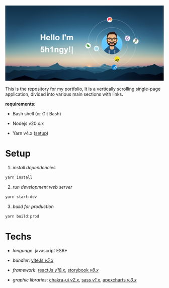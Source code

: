 ![](./docs/preview.png)

This is the repository for my portfolio, It is a vertically scrolling single-page application, divided into various main sections with links.

**requirements**:

- Bash shell (or Git Bash)

- Nodejs v20.x.x

- Yarn v4.x ([setup](https://yarnpkg.com/getting-started/install))

# Setup

1. *install dependencies*

```bash
yarn install
```

2. *run development web server*

```bash
yarn start:dev
```

3. *build for production*

```bash
yarn build:prod
```

# Techs

- *language*: javascript ES6+

- *bundler*: [viteJs *v5.x*](https://vitejs.dev/)

- *framework*: [reactJs *v18.x*](https://react.dev/), [storybook *v8.x*](https://storybook.js.org/)

- *graphic libraries*: [chakra-ui *v2.x*](https://v2.chakra-ui.com/), [sass *v1.x*](https://sass-lang.com/), [apexcharts *v.3.x*](https://apexcharts.com/)